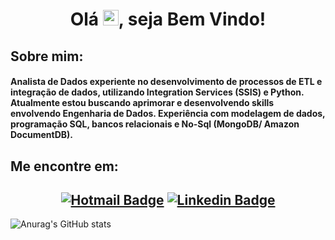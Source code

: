   <h1 align="center"> 
    Olá <img src="https://media.giphy.com/media/hvRJCLFzcasrR4ia7z/giphy.gif" width="25px">, seja Bem Vindo!
  </h1>
  
  
## **Sobre mim:**
  <h4>
Analista de Dados experiente no desenvolvimento de processos de ETL e integração de dados, utilizando Integration Services (SSIS) e Python. Atualmente estou buscando aprimorar e desenvolvendo skills envolvendo Engenharia de Dados. Experiência com modelagem de dados, programação SQL, bancos relacionais e No-Sql (MongoDB/ Amazon DocumentDB).
</h4>

## **Me encontre em:**

## <div align=center>[![Hotmail Badge](https://img.shields.io/badge/Hotmail-D14836?style=flat&logo=hotmail&logoColor=white&link=mailto:phillipefs@msn.com)](mailto:cicerooficial@gmail.com) [![Linkedin Badge](https://img.shields.io/badge/LinkedIn-0077B5?style=flat&logo=linkedin&logoColor=white)](https://www.linkedin.com/in/phillipe-santos-bb419b28/) </div>

![Anurag's GitHub stats](https://github-readme-stats.vercel.app/api?username=phillipefs&show_icons=true&theme=algolia)
